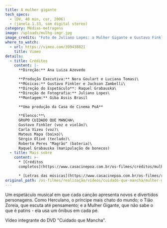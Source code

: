 ```yaml
---
title: A mulher gigante
tech_specs:
  - (DV, 40 min, cor, 2006)
  - (janela 1.33, som digital stereo)
category: Médias-metragens
image: /uploads/mulhg-imgr.jpg
image_credits: "Foto de Juliano Lopes: a Mulher Gigante e Gustavo Finkler"
where_to_watch:
  - url: https://vimeo.com/399438821
    title: Vimeo
details:
  - title: Créditos
    content: |-
      **Direção:** Ana Luiza Azevedo

      **Produção Executiva:** Nora Goulart e Luciana Tomasi\
      **Músicas:** Gustavo Finkler e Jackson Zambelli\
      **Direção do Espetáculo**: Raquel Grabauska\
      **Direção de Fotografia:** Juliano Lopes\
      **Montagem:** Giba Assis Brasil

      **Uma produção da Casa de Cinema PoA**

      **Elenco:**\
      GRUPO CUIDADO QUE MANCHA\
      Gustavo Finkler (voz e violão)\
      Carla Vizeu (voz)\
      Mateus Mapa (baixo)\
      Sérgio Olivé (teclado)\
      Roberto Peres "Magrão" (bateria)\
      Raquel Grabauska (manipulação de bonecos)
  - title: Mais sobre
    content: >-
      * [Créditos
      completos](https://www.casacinepoa.com.br/os-filmes/créditos/mulher-gigante.html)

      * [Letras das músicas](https://www.casacinepoa.com.br/os-filmes/realização/vídeos/cuidado-que-mancha/mulher-gigante/letras-das-músicas.html)
original_path: /os-filmes/realização/vídeos/cuidado-que-mancha/mulher-gigante.html
---
```

Um espetáculo musical em que cada canção apresenta novos e divertidos personagens. Como Herculano, o príncipe mais chato do mundo; o Tião Zoreia, que escuta até pensamento; e a Mulher Gigante, que não sabe o que é patins - ela usa um ônibus em cada pé.

Vídeo integrante do DVD "Cuidado que Mancha".